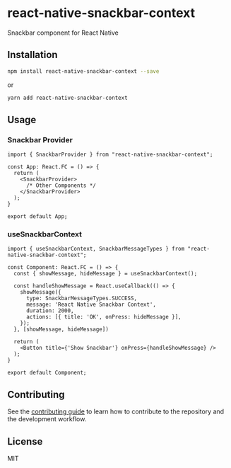 # react-native-snackbar-context

Snackbar component for React Native

## Installation

```sh
npm install react-native-snackbar-context --save
```
or

```sh
yarn add react-native-snackbar-context
```

## Usage

### Snackbar Provider

```tsx
import { SnackbarProvider } from "react-native-snackbar-context";

const App: React.FC = () => {
  return (
    <SnackbarProvider>
      /* Other Components */
    </SnackbarProvider>
  );
}

export default App;
```

### useSnackbarContext

```tsx
import { useSnackbarContext, SnackbarMessageTypes } from "react-native-snackbar-context";

const Component: React.FC = () => {
  const { showMessage, hideMessage } = useSnackbarContext();

  const handleShowMessage = React.useCallback(() => {
    showMessage({
      type: SnackbarMessageTypes.SUCCESS,
      message: 'React Native Snackbar Context',
      duration: 2000,
      actions: [{ title: 'OK', onPress: hideMessage }],
    });
  }, [showMessage, hideMessage])
  
  return (
    <Button title={'Show Snackbar'} onPress={handleShowMessage} />
  );
}

export default Component;
```

## Contributing

See the [contributing guide](CONTRIBUTING.md) to learn how to contribute to the repository and the development workflow.

## License

MIT
